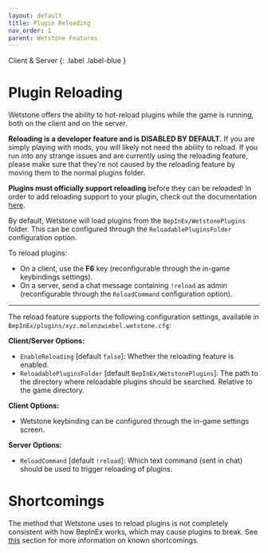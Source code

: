 ```yaml
---
layout: default
title: Plugin Reloading
nav_order: 1
parent: Wetstone Features
---
```


Client & Server
{: .label .label-blue }

# Plugin Reloading

Wetstone offers the ability to hot-reload plugins while the game is running, both on the client and on the server. 

**Reloading is a developer feature and is DISABLED BY DEFAULT.** If you are simply playing with mods, you will likely not need the ability to reload. If you run into any strange issues and are currently using the reloading feature, please make sure that they're not caused by the reloading feature by moving them to the normal plugins folder.

**Plugins must officially support reloading** before they can be reloaded! In order to add reloading support to your plugin, check out the documentation [here](../getting-started/reloading.html).

By default, Wetstone will load plugins from the `BepInEx/WetstonePlugins` folder. This can be configured through the `ReloadablePluginsFolder` configuration option.

To reload plugins:
- On a client, use the **F6** key (reconfigurable through the in-game keybindings settings).
- On a server, send a chat message containing `!reload` as admin (reconfigurable through the `ReloadCommand` configuration option).

---

The reload feature supports the following configuration settings, available in `BepInEx/plugins/xyz.molenzwiebel.wetstone.cfg`:

**Client/Server Options:**
- `EnableReloading` [default `false`]: Whether the reloading feature is enabled.
- `ReloadablePluginsFolder` [default `BepInEx/WetstonePlugins`]: The path to the directory where reloadable plugins should be searched. Relative to the game directory.

**Client Options:**
- Wetstone keybinding can be configured through the in-game settings screen.

**Server Options:**
- `ReloadCommand` [default `!reload`]: Which text command (sent in chat) should be used to trigger reloading of plugins.

# Shortcomings

The method that Wetstone uses to reload plugins is not completely consistent with how BepInEx works, which may cause plugins to break. See [this](../getting-started/reloading.html#shortcomings) section for more information on known shortcomings.